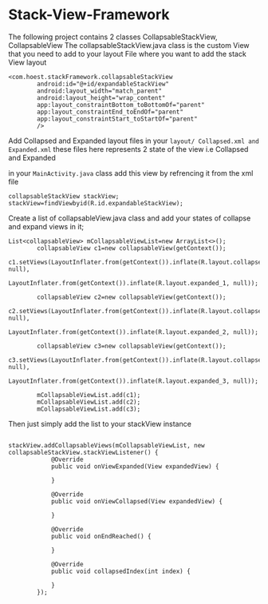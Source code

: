 # Stack-View-Framework
The following project contains 2 classes CollapsableStackView, CollapsableView
The collapsableStackView.java class is the custom View that you need to add to your layout File where you want to add the stack View layout

```
<com.hoest.stackFramework.collapsableStackView
        android:id="@+id/expandableStackView"
        android:layout_width="match_parent"
        android:layout_height="wrap_content"
        app:layout_constraintBottom_toBottomOf="parent"
        app:layout_constraintEnd_toEndOf="parent"
        app:layout_constraintStart_toStartOf="parent"
        />
```

Add Collapsed and Expanded layout files in your `layout/ Collapsed.xml and Expanded.xml` these files here represents 2 state of the view i.e Collapsed and Expanded

in your `MainActivity.java` class add this view by refrencing it from the xml file

``` 
collapsableStackView stackView;
stackView=findViewbyid(R.id.expandableStackView);

```

Create a list of collapsableView.java class and add your states of collapse and expand views in it;

```
List<collapsableView> mCollapsableViewList=new ArrayList<>();
        collapsableView c1=new collapsableView(getContext());
        c1.setViews(LayoutInflater.from(getContext()).inflate(R.layout.collapsed_1, null),
                LayoutInflater.from(getContext()).inflate(R.layout.expanded_1, null));

        collapsableView c2=new collapsableView(getContext());
        c2.setViews(LayoutInflater.from(getContext()).inflate(R.layout.collapsed_2, null),
                LayoutInflater.from(getContext()).inflate(R.layout.expanded_2, null));

        collapsableView c3=new collapsableView(getContext());
        c3.setViews(LayoutInflater.from(getContext()).inflate(R.layout.collapsed_3, null),
                LayoutInflater.from(getContext()).inflate(R.layout.expanded_3, null));

        mCollapsableViewList.add(c1);
        mCollapsableViewList.add(c2);
        mCollapsableViewList.add(c3);

```

Then just simply add the list to your stackView instance

```

stackView.addCollapsableViews(mCollapsableViewList, new collapsableStackView.stackViewListener() {
            @Override
            public void onViewExpanded(View expandedView) {

            }

            @Override
            public void onViewCollapsed(View expandedView) {

            }

            @Override
            public void onEndReached() {

            }

            @Override
            public void collapsedIndex(int index) {

            }
        });

```


